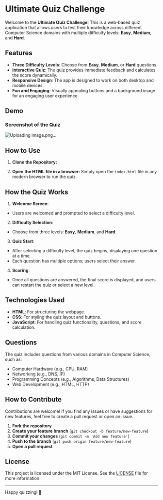 # Ultimate Quiz Challenge

Welcome to the **Ultimate Quiz Challenge**! This is a web-based quiz application that allows users to test their knowledge across different Computer Science domains with multiple difficulty levels: **Easy**, **Medium**, and **Hard**.

## Features
- **Three Difficulty Levels**: Choose from **Easy**, **Medium**, or **Hard** questions.
- **Interactive Quiz**: The quiz provides immediate feedback and calculates the score dynamically.
- **Responsive Design**: The app is designed to work on both desktop and mobile devices.
- **Fun and Engaging**: Visually appealing buttons and a background image for an engaging user experience.

## Demo
### Screenshot of the Quiz
![Uploading image.png…]()


## How to Use

1. **Clone the Repository:**

3. **Open the HTML file in a browser:**
Simply open the `index.html` file in any modern browser to run the quiz.

## How the Quiz Works

1. **Welcome Screen**: 
- Users are welcomed and prompted to select a difficulty level.

2. **Difficulty Selection**:
- Choose from three levels: **Easy**, **Medium**, and **Hard**.

3. **Quiz Start**: 
- After selecting a difficulty level, the quiz begins, displaying one question at a time.
- Each question has multiple options; users select their answer.

4. **Scoring**: 
- Once all questions are answered, the final score is displayed, and users can restart the quiz or select a new level.

## Technologies Used

- **HTML**: For structuring the webpage.
- **CSS**: For styling the quiz layout and buttons.
- **JavaScript**: For handling quiz functionality, questions, and score calculation.

## Questions
The quiz includes questions from various domains in Computer Science, such as:
- Computer Hardware (e.g., CPU, RAM)
- Networking (e.g., DNS, IP)
- Programming Concepts (e.g., Algorithms, Data Structures)
- Web Development (e.g., HTML, HTTP)

## How to Contribute

Contributions are welcome! If you find any issues or have suggestions for new features, feel free to create a pull request or open an issue.

1. **Fork the repository**
2. **Create your feature branch** (`git checkout -b feature/new-feature`)
3. **Commit your changes** (`git commit -m 'Add new feature'`)
4. **Push to the branch** (`git push origin feature/new-feature`)
5. **Open a pull request**

## License

This project is licensed under the MIT License. See the [LICENSE](LICENSE) file for more information.

---

Happy quizzing! 🎉

